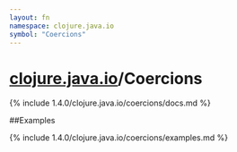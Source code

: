 ```yaml
---
layout: fn
namespace: clojure.java.io
symbol: "Coercions"
---
```


# [clojure.java.io](../)/Coercions

{% include 1.4.0/clojure.java.io/coercions/docs.md %}

##Examples

{% include 1.4.0/clojure.java.io/coercions/examples.md %}

